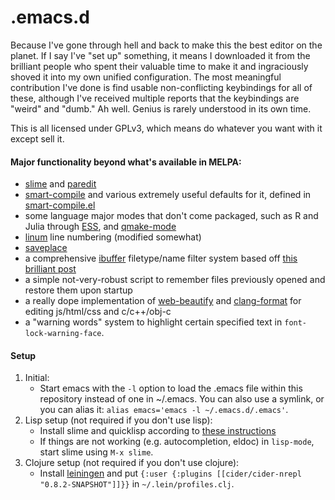 .emacs.d
========

Because I've gone through hell and back to make this the best editor on the planet. If I say I've "set up" something, it means I downloaded it from the brilliant people who spent their valuable time to make it and ingraciously shoved it into my own unified configuration. The most meaningful contribution I've done is find usable non-conflicting keybindings for all of these, although I've received multiple reports that the keybindings are "weird" and "dumb." Ah well. Genius is rarely understood in its own time.

This is all licensed under GPLv3, which means do whatever you want with it except sell it.

#### Major functionality beyond what's available in MELPA:

* [slime](http://common-lisp.net/project/slime/) and [paredit](http://www.emacswiki.org/emacs/ParEdit)
* [smart-compile](http://www.emacswiki.org/emacs/SmartCompile) and various extremely useful defaults for it, defined in [smart-compile.el](lisp/smart-compile.el)
* some language major modes that don't come packaged, such as R and Julia through [ESS](http://ess.r-project.org/), and [qmake-mode](https://code.google.com/p/qmake-mode/source/browse/qmake.el)
* [linum](http://www.logic.at/prolog/linum/linum.html) line numbering (modified somewhat)
* [saveplace](http://www.emacswiki.org/emacs/SavePlace)
* a comprehensive [ibuffer](http://www.emacswiki.org/emacs/IbufferMode) filetype/name filter system based off [this brilliant post](http://martinowen.net/blog/2010/02/03/tips-for-emacs-ibuffer.html)
* a simple not-very-robust script to remember files previously opened and restore them upon startup
* a really dope implementation of [web-beautify](https://github.com/yasuyk/web-beautify) and [clang-format](http://clang.llvm.org/docs/ClangFormat.html) for editing js/html/css and c/c++/obj-c
* a "warning words" system to highlight certain specified text in `font-lock-warning-face`.

#### Setup

1. Initial:
	* Start emacs with the ```-l``` option to load the .emacs file within this repository instead of one in ~/.emacs. You can also use a symlink, or you can alias it: ```alias emacs='emacs -l ~/.emacs.d/.emacs'```.
2. Lisp setup (not required if you don't use lisp):
	* Install slime and quicklisp according to [these instructions](http://www.mohiji.org/2011/01/31/modern-common-lisp-on-linux/)
	* If things are not working (e.g. autocompletion, eldoc) in ```lisp-mode```, start slime using ```M-x slime```.
3. Clojure setup (not required if you don't use clojure):
    * Install [leiningen](http://leiningen.org/) and put ```{:user {:plugins [[cider/cider-nrepl "0.8.2-SNAPSHOT"]]}}``` in `~/.lein/profiles.clj`.
